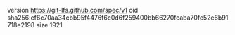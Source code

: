 version https://git-lfs.github.com/spec/v1
oid sha256:cf6c70aa34cbb95f4476f6c0d6f259400bb66270fcaba70fc52e6b91718e2198
size 1921
